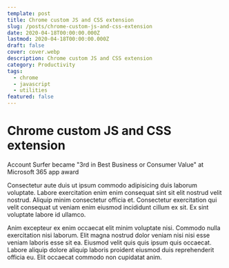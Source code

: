 ```yaml
---
template: post
title: Chrome custom JS and CSS extension
slug: /posts/chrome-custom-js-and-css-extension
date: 2020-04-18T00:00:00.000Z
lastmod: 2020-04-18T00:00:00.000Z
draft: false
cover: cover.webp
description: Chrome custom JS and CSS extension
category: Productivity
tags: 
  - chrome
  - javascript
  - utilities
featured: false
---
```


# Chrome custom JS and CSS extension

Account Surfer became "3rd in Best Business or Consumer Value" at Microsoft 365 app award

Consectetur aute duis ut ipsum commodo adipisicing duis laborum voluptate. Labore exercitation enim enim consequat sint sit elit nostrud velit nostrud. Aliquip minim consectetur officia et. Consectetur exercitation qui velit consequat ut veniam enim eiusmod incididunt cillum ex sit. Ex sint voluptate labore id ullamco.

Anim excepteur ex enim occaecat elit minim voluptate nisi. Commodo nulla exercitation nisi laborum. Elit magna nostrud dolor veniam nisi nisi esse veniam laboris esse sit ea. Eiusmod velit quis quis ipsum quis occaecat. Labore aliquip dolore aliquip laboris proident eiusmod duis reprehenderit officia eu. Elit occaecat commodo non cupidatat anim.
